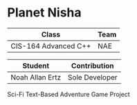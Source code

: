 # Planet Nisha

|Class|Team|
|-----|----|
|CIS-164 Advanced C++|NAE|

|Student|Contribution|
|-------|------------|
|Noah Allan Ertz|Sole Developer|

Sci-Fi Text-Based Adventure Game Project
